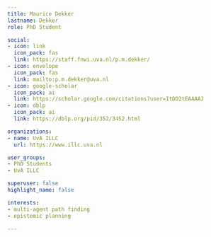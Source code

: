 ```yaml
---
title: Maurice Dekker
lastname: Dekker
role: PhD Student

social:
- icon: link
  icon_pack: fas
  link: https://staff.fnwi.uva.nl/p.m.dekker/
- icon: envelope
  icon_pack: fas
  link: mailto:p.m.dekker@uva.nl 
- icon: google-scholar
  icon_pack: ai
  link: https://scholar.google.com/citations?user=ItDD2tEAAAAJ
- icon: dblp
  icon_pack: ai
  link: https://dblp.org/pid/352/3452.html

organizations:
- name: UvA ILLC
  url: https://www.illc.uva.nl

user_groups:
- PhD Students
- UvA ILLC

superuser: false 
highlight_name: false

interests:
- multi-agent path finding
- epistemic planning

---
```

